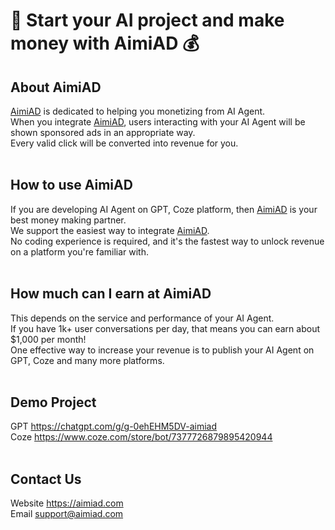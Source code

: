 # 🚀 Start your AI project and make money with AimiAD 💰

## About AimiAD
[AimiAD](https://aimiad.com) is dedicated to helping you monetizing from AI Agent. <br>
When you integrate [AimiAD](https://aimiad.com), users interacting with your AI Agent will be shown sponsored ads in an appropriate way.  <br>
Every valid click will be converted into revenue for you. <br><br>

## How to use AimiAD
If you are developing AI Agent on GPT, Coze platform, then [AimiAD](https://aimiad.com) is your best money making partner. <br>
We support the easiest way to integrate [AimiAD](https://aimiad.com). <br>
No coding experience is required, and it's the fastest way to unlock revenue on a platform you're familiar with. <br><br>

## How much can I earn at AimiAD
This depends on the service and performance of your AI Agent. <br>
If you have 1k+ user conversations per day, that means you can earn about $1,000 per month! <br>
One effective way to increase your revenue is to publish your AI Agent on GPT, Coze and many more platforms. <br><br>

## Demo Project
GPT       https://chatgpt.com/g/g-0ehEHM5DV-aimiad <br>
Coze      https://www.coze.com/store/bot/7377726879895420944 <br><br>

## Contact Us
Website   https://aimiad.com <br>
Email     support@aimiad.com
